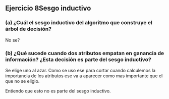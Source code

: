 ## Ejercicio 8Sesgo inductivo

### (a) ¿Cuál el sesgo inductivo del algoritmo que construye el árbol de decisión?

No se? 

### (b) ¿Qué sucede cuando dos atributos empatan en ganancia de información? ¿Esta decisión es parte del sesgo inductivo?

Se elige uno al azar. Como se uso ese para cortar cuando calculemos la importancia de los atributos
ese va a aparecer como mas importante que el que no se eligio.

Entiendo que esto no es parte del sesgo inductivo.